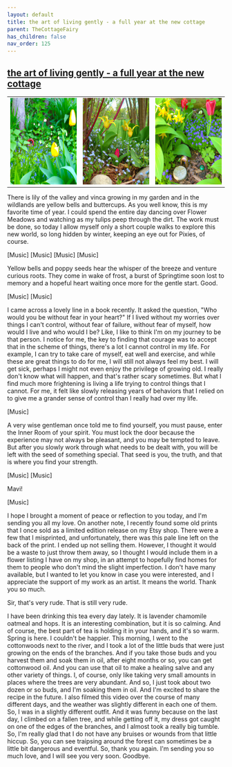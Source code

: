 ```yaml
---
layout: default
title: the art of living gently - a full year at the new cottage
parent: TheCottageFairy
has_children: false
nav_order: 125
---
```


## [the art of living gently - a full year at the new cottage](https://www.youtube.com/watch?v=JIv2Cq_YEYM)

<div>
<table align="center">
	<tr>
		<td align="center">
			<img src="../../posters/the_art_of_living_gently_-_a_full_year_at_the_new_cottage-[JIv2Cq_YEYM]/generated_00.png" height="200" width="200"/>
		</td>
		<td align="center">
			<img src="../../posters/the_art_of_living_gently_-_a_full_year_at_the_new_cottage-[JIv2Cq_YEYM]/generated_01.png" height="200" width="200"/>
		</td>
		<td align="center">
			<img src="../../posters/the_art_of_living_gently_-_a_full_year_at_the_new_cottage-[JIv2Cq_YEYM]/generated_02.png" height="200" width="200"/>
		</td>
	</tr>
</table>
</div>

There is lily of the valley and vinca growing in my garden and in the wildlands are yellow bells and buttercups. As you well know, this is my favorite time of year. I could spend the entire day dancing over Flower Meadows and watching as my tulips peep through the dirt. The work must be done, so today I allow myself only a short couple walks to explore this new world, so long hidden by winter, keeping an eye out for Pixies, of course.

[Music]
[Music]
[Music]
[Music]

Yellow bells and poppy seeds hear the whisper of the breeze and venture curious roots. They come in wake of frost, a burst of Springtime soon lost to memory and a hopeful heart waiting once more for the gentle start. Good.

[Music]
[Music]

I came across a lovely line in a book recently. It asked the question, "Who would you be without fear in your heart?" If I lived without my worries over things I can't control, without fear of failure, without fear of myself, how would I live and who would I be? Like, I like to think I'm on my journey to be that person. I notice for me, the key to finding that courage was to accept that in the scheme of things, there's a lot I cannot control in my life. For example, I can try to take care of myself, eat well and exercise, and while these are great things to do for me, I will still not always feel my best. I will get sick, perhaps I might not even enjoy the privilege of growing old. I really don't know what will happen, and that's rather scary sometimes. But what I find much more frightening is living a life trying to control things that I cannot. For me, it felt like slowly releasing years of behaviors that I relied on to give me a grander sense of control than I really had over my life.

[Music]

A very wise gentleman once told me to find yourself, you must pause, enter the Inner Room of your spirit. You must lock the door because the experience may not always be pleasant, and you may be tempted to leave. But after you slowly work through what needs to be dealt with, you will be left with the seed of something special. That seed is you, the truth, and that is where you find your strength.

[Music]
[Music]

Mavi!

[Music]

I hope I brought a moment of peace or reflection to you today, and I'm sending you all my love. On another note, I recently found some old prints that I once sold as a limited edition release on my Etsy shop. There were a few that I misprinted, and unfortunately, there was this pale line left on the back of the print. I ended up not selling them. However, I thought it would be a waste to just throw them away, so I thought I would include them in a flower listing I have on my shop, in an attempt to hopefully find homes for them to people who don't mind the slight imperfection. I don't have many available, but I wanted to let you know in case you were interested, and I appreciate the support of my work as an artist. It means the world. Thank you so much.

Sir, that's very rude. That is still very rude.

I have been drinking this tea every day lately. It is lavender chamomile oatmeal and hops. It is an interesting combination, but it is so calming. And of course, the best part of tea is holding it in your hands, and it's so warm. Spring is here. I couldn't be happier. This morning, I went to the cottonwoods next to the river, and I took a lot of the little buds that were just growing on the ends of the branches. And if you take those buds and you harvest them and soak them in oil, after eight months or so, you can get cottonwood oil. And you can use that oil to make a healing salve and any other variety of things. I, of course, only like taking very small amounts in places where the trees are very abundant. And so, I just took about two dozen or so buds, and I'm soaking them in oil. And I'm excited to share the recipe in the future. I also filmed this video over the course of many different days, and the weather was slightly different in each one of them. So, I was in a slightly different outfit. And it was funny because on the last day, I climbed on a fallen tree, and while getting off it, my dress got caught on one of the edges of the branches, and I almost took a really big tumble. So, I'm really glad that I do not have any bruises or wounds from that little hiccup. So, you can see traipsing around the forest can sometimes be a little bit dangerous and eventful. So, thank you again. I'm sending you so much love, and I will see you very soon. Goodbye.